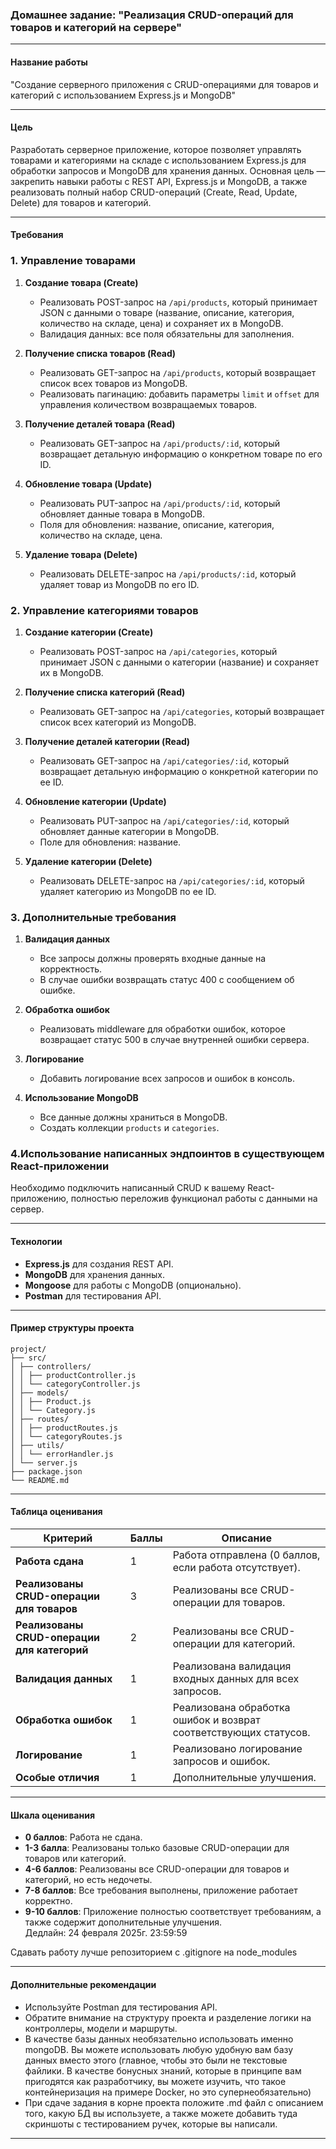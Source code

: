 ### Домашнее задание: "Реализация CRUD-операций для товаров и категорий на сервере"

---

#### **Название работы**  
"Создание серверного приложения с CRUD-операциями для товаров и категорий с использованием Express.js и MongoDB"

---

#### **Цель**  
Разработать серверное приложение, которое позволяет управлять товарами и категориями на складе с использованием Express.js для обработки запросов и MongoDB для хранения данных. Основная цель — закрепить навыки работы с REST API, Express.js и MongoDB, а также реализовать полный набор CRUD-операций (Create, Read, Update, Delete) для товаров и категорий.

---

#### **Требования**  

### **1. Управление товарами**  
1. **Создание товара (Create)**  
   - Реализовать POST-запрос на `/api/products`, который принимает JSON с данными о товаре (название, описание, категория, количество на складе, цена) и сохраняет их в MongoDB.  
   - Валидация данных: все поля обязательны для заполнения.  

2. **Получение списка товаров (Read)**  
   - Реализовать GET-запрос на `/api/products`, который возвращает список всех товаров из MongoDB.  
   - Реализовать пагинацию: добавить параметры `limit` и `offset` для управления количеством возвращаемых товаров.  

3. **Получение деталей товара (Read)**  
   - Реализовать GET-запрос на `/api/products/:id`, который возвращает детальную информацию о конкретном товаре по его ID.  

4. **Обновление товара (Update)**  
   - Реализовать PUT-запрос на `/api/products/:id`, который обновляет данные товара в MongoDB.  
   - Поля для обновления: название, описание, категория, количество на складе, цена.  

5. **Удаление товара (Delete)**  
   - Реализовать DELETE-запрос на `/api/products/:id`, который удаляет товар из MongoDB по его ID.  

### **2. Управление категориями товаров**  
1. **Создание категории (Create)**  
   - Реализовать POST-запрос на `/api/categories`, который принимает JSON с данными о категории (название) и сохраняет их в MongoDB.  

2. **Получение списка категорий (Read)**  
   - Реализовать GET-запрос на `/api/categories`, который возвращает список всех категорий из MongoDB.  

3. **Получение деталей категории (Read)**  
   - Реализовать GET-запрос на `/api/categories/:id`, который возвращает детальную информацию о конкретной категории по ее ID.  

4. **Обновление категории (Update)**  
   - Реализовать PUT-запрос на `/api/categories/:id`, который обновляет данные категории в MongoDB.  
   - Поле для обновления: название.  

5. **Удаление категории (Delete)**  
   - Реализовать DELETE-запрос на `/api/categories/:id`, который удаляет категорию из MongoDB по ее ID.  

### **3. Дополнительные требования**  
1. **Валидация данных**  
   - Все запросы должны проверять входные данные на корректность.  
   - В случае ошибки возвращать статус 400 с сообщением об ошибке.  

2. **Обработка ошибок**  
   - Реализовать middleware для обработки ошибок, которое возвращает статус 500 в случае внутренней ошибки сервера.  

3. **Логирование**  
   - Добавить логирование всех запросов и ошибок в консоль.  

4. **Использование MongoDB**  
   - Все данные должны храниться в MongoDB.  
   - Создать коллекции `products` и `categories`.  

### **4.Использование написанных эндпоинтов в существующем React-приложении**
Необходимо подключить написанный CRUD к вашему React-приложению, полностью переложив функционал работы с данными на сервер.

---

#### **Технологии**  
- **Express.js** для создания REST API.  
- **MongoDB** для хранения данных.  
- **Mongoose** для работы с MongoDB (опционально).  
- **Postman** для тестирования API.  

---

#### **Пример структуры проекта**  

```
project/
├── src/
│ ├── controllers/
│ │ ├── productController.js
│ │ └── categoryController.js
│ ├── models/
│ │ ├── Product.js
│ │ └── Category.js
│ ├── routes/
│ │ ├── productRoutes.js
│ │ └── categoryRoutes.js
│ ├── utils/
│ │ └── errorHandler.js
│ └── server.js
├── package.json
└── README.md
```


---

#### **Таблица оценивания**  

| **Критерий**                          | **Баллы** | **Описание**                                                                 |
|---------------------------------------|-----------|------------------------------------------------------------------------------|
| **Работа сдана**                      | 1         | Работа отправлена (0 баллов, если работа отсутствует).                      |
| **Реализованы CRUD-операции для товаров** | 3         | Реализованы все CRUD-операции для товаров.                                  |
| **Реализованы CRUD-операции для категорий** | 2         | Реализованы все CRUD-операции для категорий.                                |
| **Валидация данных**                  | 1         | Реализована валидация входных данных для всех запросов.                     |
| **Обработка ошибок**                  | 1         | Реализована обработка ошибок и возврат соответствующих статусов.            |
| **Логирование**                       | 1         | Реализовано логирование запросов и ошибок.                                  |
| **Особые отличия**                    | 1         | Дополнительные улучшения.|

---

#### **Шкала оценивания**  
- **0 баллов**: Работа не сдана.  
- **1-3 балла**: Реализованы только базовые CRUD-операции для товаров или категорий.  
- **4-6 баллов**: Реализованы все CRUD-операции для товаров и категорий, но есть недочеты.  
- **7-8 баллов**: Все требования выполнены, приложение работает корректно.  
- **9-10 баллов**: Приложение полностью соответствует требованиям, а также содержит дополнительные улучшения.  
Дедлайн: 24 февраля 2025г. 23:59:59

Сдавать работу лучше репозиторием с .gitignore на node_modules

---

#### **Дополнительные рекомендации**  
- Используйте Postman для тестирования API.  
- Обратите внимание на структуру проекта и разделение логики на контроллеры, модели и маршруты.  
- В качестве базы данных необязательно использовать именно mongoDB. Вы можете использовать любую удобную вам базу данных вместо этого (главное, чтобы это были не текстовые файлики. В качестве бонусных знаний, которые в принципе вам пригодятся как разработчику, вы можете изучить, что такое контейнеризация на примере Docker, но это супернеобязательно)
- При сдаче задания в корне проекта положите .md файл с описанием того, какую БД вы используете, а также можете добавить туда скриншоты с тестированием ручек, которые вы написали.
---
